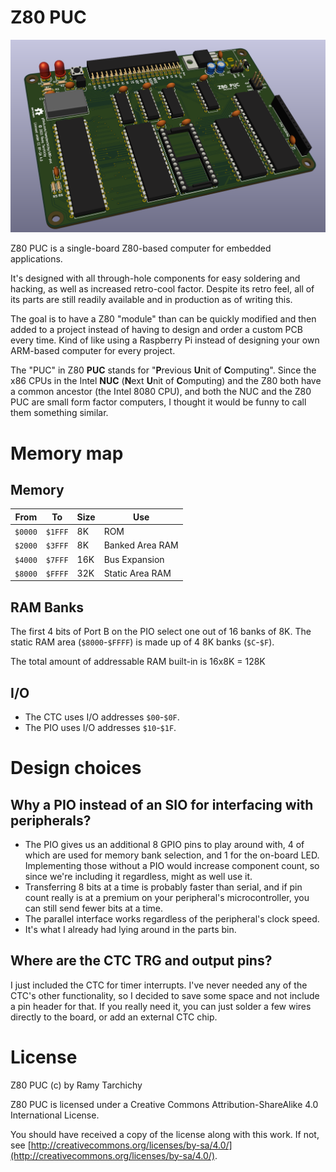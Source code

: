 # Z80 PUC

![Screenshot](/img/screenshot_3d_00.png)

Z80 PUC is a single-board Z80-based computer for embedded applications.

It's designed with all through-hole components for easy soldering and hacking,
as well as increased retro-cool factor. Despite its retro feel, all of its parts
are still readily available and in production as of writing this.

The goal is to have a Z80 "module" than can be quickly modified and then added
to a project instead of having to design and order a custom PCB every time.
Kind of like using a Raspberry Pi instead of designing your own ARM-based
computer for every project.

The "PUC" in Z80 **PUC** stands for "**P**revious **U**nit of **C**omputing".
Since the x86 CPUs in the Intel **NUC** (**N**ext **U**nit of **C**omputing) and
the Z80 both have a common ancestor (the Intel 8080 CPU), and both the NUC and
the Z80 PUC are small form factor computers, I thought it would be funny to call
them something similar.

# Memory map

## Memory

| From    | To      | Size | Use             |
|---------|---------|------|-----------------|
| `$0000` | `$1FFF` | 8K   | ROM             |
| `$2000` | `$3FFF` | 8K   | Banked Area RAM |
| `$4000` | `$7FFF` | 16K  | Bus Expansion   |
| `$8000` | `$FFFF` | 32K  | Static Area RAM |

## RAM Banks

The first 4 bits of Port B on the PIO select one out of 16 banks of 8K. The
static RAM area (`$8000`-`$FFFF`) is made up of 4 8K banks (`$C`-`$F`).

The total amount of addressable RAM built-in is 16x8K = 128K

## I/O

- The CTC uses I/O addresses `$00`-`$0F`.
- The PIO uses I/O addresses `$10`-`$1F`.

# Design choices

## Why a PIO instead of an SIO for interfacing with peripherals?

- The PIO gives us an additional 8 GPIO pins to play around with, 4 of which are
used for memory bank selection, and 1 for the on-board LED. Implementing those
without a PIO would increase component count, so since we're including it
regardless, might as well use it.
- Transferring 8 bits at a time is probably faster than serial, and if pin count
really is at a premium on your peripheral's microcontroller, you can still send
fewer bits at a time.
- The parallel interface works regardless of the peripheral's clock speed.
- It's what I already had lying around in the parts bin.

## Where are the CTC TRG and output pins?

I just included the CTC for timer interrupts. I've never needed any of the CTC's
other functionality, so I decided to save some space and not include a pin
header for that. If you really need it, you can just solder a few wires directly
to the board, or add an external CTC chip.

# License

Z80 PUC (c) by Ramy Tarchichy

Z80 PUC is licensed under a
Creative Commons Attribution-ShareAlike 4.0 International License.

You should have received a copy of the license along with this
work. If not, see [http://creativecommons.org/licenses/by-sa/4.0/](http://creativecommons.org/licenses/by-sa/4.0/).
